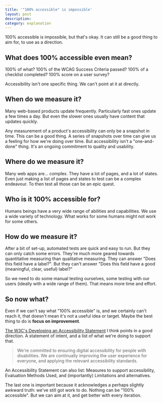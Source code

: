 ```yaml
---
title: '"100% accessible" is impossible'
layout: post
description: 
category: explanation
---
```


100% accessible is impossible, but that's okay. It can still be a good thing to aim for, to use as a direction.

## What does 100% accessible even mean?

100% of what? 100% of the WCAG Success Criteria passed? 100% of a checklist completed? 100% score on a user survey?

Accessibility isn't one specific thing. We can't point at it at directly.

## When do we measure it?

Many web-based products update frequently. Particularly fast ones update a few times a day. But even the slower ones usually have content that updates quickly.

Any measurement of a product's accessibility can only be a snapshot in time. This can be a good thing. A series of snapshots over time can give us a feeling for how we're doing over time. But accessibility isn't a "one-and-done" thing. It's an ongoing commitment to quality and usability.

## Where do we measure it?

Many web apps are... complex. They have a lot of pages, and a lot of states. Even just making a list of pages and states to test can be a complex endeavour. To then test all those can be an epic quest.

## Who is it 100% accessible for?

Humans beings have a very wide range of abilities and capabilities. We use a wide variety of technology. What works for some humans might not work for some others.

## How do we measure it?

After a bit of set-up, automated tests are quick and easy to run. But they can only catch some errors. They're much more geared towards quantitative measuring than qualitative measuring. They can answer "Does this field have a label?". But they can't answer "Does this field have a good (meaningful, clear, useful) label?"

So we need to do some manual testing ourselves, some testing with our users (ideally with a wide range of them). That means more time and effort.

## So now what?

Even if we can't say what "100% accessible" is, and we certainly can't reach it, that doesn't mean it's not a useful idea or target. Maybe the best thing to do is **focus on improvement**.

[The W3C's Developing an Accessibility Statement](https://www.w3.org/WAI/planning/statements/) I think points in a good direction. A statement of intent, and a list of what we're doing to support that.

> We're committed to ensuring digital accessibility for people with disabilities. We are continually improving the user experience for everyone, and applying the relevant accessibility standards.

An Accessibility Statement can also list: Measures to support accessibility, Evaluation Methods Used, and (importantly) Limitations and alternatives.

The last one is important because it acknowledges a perhaps slightly awkward truth: we've still got work to do. Nothing can be "100% accessible". But we can aim at it, and get better with every iteration.